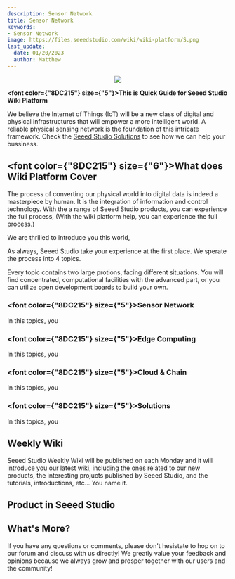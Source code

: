 ```yaml
---
description: Sensor Network
title: Sensor Network
keywords:
- Sensor Network
image: https://files.seeedstudio.com/wiki/wiki-platform/S.png
last_update:
  date: 01/20/2023
  author: Matthew
---
```


<div align="center"><img width="auto" src="https://files.seeedstudio.com/wiki/seeed_logo/Logo.png" /></div>

<strong><font color={"8DC215"} size={"5"}>This is Quick Guide for Seeed Studio Wiki Platform</font></strong>

We believe the Internet of Things (IoT) will be a new class of digital and physical infrastructures that will empower a more intelligent world. A reliable physical sensing network is the foundation of this intricate framework. Check the [Seeed Studio Solutions](lianjie) to see how we can help your bussiness.

## <font color={"8DC215"} size={"6"}>What does Wiki Platform Cover</font>

The process of converting our physical world into digital data is indeed a masterpiece by human. It is the integration of information and control technology. With the a range of Seeed Studio products, you can experience the full process, (With the wiki platform help, you can experience the full process.)

We are thrilled to introduce you this world, 

As always, Seeed Studio take your experience at the first place. We sperate the process into 4 topics.

Every topic contains two large protions, facing different situations. You will find concentrated, computational facilities with the advanced part, or you can utilize open development boards to build your own.

### <font color={"8DC215"} size={"5"}>Sensor Network</font>

In this topics, you 

### <font color={"8DC215"} size={"5"}>Edge Computing</font>

In this topics, you 

### <font color={"8DC215"} size={"5"}>Cloud & Chain</font>

In this topics, you 

### <font color={"8DC215"} size={"5"}>Solutions</font>

In this topics, you 

## Weekly Wiki

Seeed Studio Weekly Wiki will be published on each Monday and it will introduce you our latest wiki, including the ones related to our new products, the interesting projucts published by Seeed Studio, and the tutorials, introductions, etc... You name it.

## Product in Seeed Studio

## What's More?

If you have any questions or comments, please don't hesistate to hop on to our forum and discuss with us directly! We greatly value your feedback and opinions because we always grow and prosper together with our users and the community!

